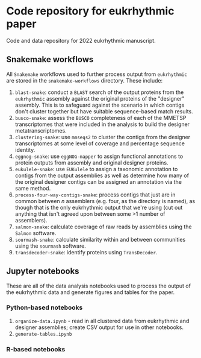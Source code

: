 # Code repository for eukrhythmic paper

Code and data repository for 2022 eukrhythmic manuscript.

## Snakemake workflows

All `Snakemake` workflows used to further process output from `eukrhythmic` are stored in the `snakemake-workflows` directory. These include:

1. `blast-snake`: conduct a `BLAST` search of the output proteins from the `eukrhythmic` assembly against the original proteins of the "designer" assembly. This is to safeguard against the scenario in which contigs don't cluster together but have suitable sequence-based match results.
2. `busco-snake`: assess the `BUSCO` completeness of each of the MMETSP transcriptomes that were included in the analysis to build the designer metatranscriptomes.
3. `clustering-snake`: use `mmseqs2` to cluster the contigs from the designer transcriptomes at some level of coverage and percentage sequence identity.
4. `eggnog-snake`: use `eggNOG-mapper` to assign functional annotations to protein outputs from assembly and original designer proteins.
5. `eukulele-snake`: use `EUKulele` to assign a taxonomic annotation to contigs from the output assemblies as well as determine how many of the original designer contigs can be assigned an annotation via the same method.
6. `process-four-way-contigs-snake`: process contigs that just are in common between _n_ assemblers (e.g. four, as the directory is named), as though that is the only eukrhythmic output that we're using (cut out anything that isn't agreed upon between some >1 number of assemblers). 
7. `salmon-snake`: calculate coverage of raw reads by assemblies using the `Salmon` software.
8. `sourmash-snake`: calculate similarity within and between communities using the `sourmash` software.
9. `transdecoder-snake`: identify proteins using `TransDecoder`.

## Jupyter notebooks

These are all of the data analysis notebooks used to process the output of the eukrhythmic data and generate figures and tables for the paper.

### Python-based notebooks
1. `organize-data.ipynb` - read in all clustered data from eukrhythmic and designer assemblies; create CSV output for use in other notebooks.
2. `generate-tables.ipynb` 

### R-based notebooks
